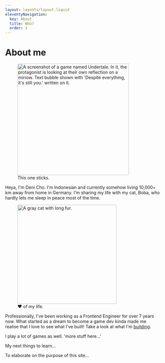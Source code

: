 ```yaml
---
layout: layouts/layout.liquid
eleventyNavigation:
  key: About
  title: Who?
  order: 3
---
```

# About me

<figure>
  <img
    width="360"
    src="{{ metadata.cloudfront }}/itsstillyou.jpg"
    alt="A screenshot of a game named Undertale. In it, the protagonist is looking at their own reflection on a mirrow. Text bubble shown with 'Despite everything, it's still you.' written on it."
  >
  <figcaption>This one sticks.</figcaption>
</figure>

Heya, I'm Deni Cho. I'm Indonesian and currently somehow living 10,000+ km away from home in Germany. I'm sharing my life with my cat, Boba, who hardly lets me sleep in peace most of the time.

<figure>
  <img
    width="320"
    src="{{ metadata.cloudfront }}/boba.jpg"
    alt="A gray cat with long fur."
  >
  <figcaption>♥ of my life.</figcaption>
</figure>

Professionally, I've been working as a Frontend Engineer for over 7 years now. What started as a dream to become a game dev kinda made me realise that I love to see what I've built! Take a look at what I'm [building](https://github.com/denichodev).

I play a lot of games as well. 'more stuff here...'

My next things to learn...

To elaborate on the purpose of this site...
